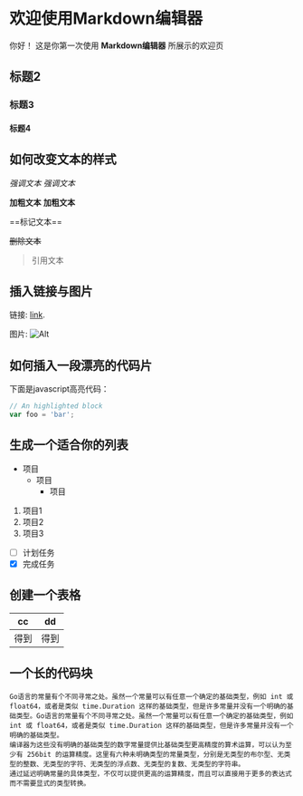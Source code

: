 # 欢迎使用Markdown编辑器

你好！ 这是你第一次使用 **Markdown编辑器** 所展示的欢迎页

## 标题2

### 标题3

#### 标题4


## 如何改变文本的样式

*强调文本* _强调文本_

**加粗文本** __加粗文本__

==标记文本==

~~删除文本~~

> 引用文本


## 插入链接与图片

链接: [link](https://www.csdn.net/).

图片: ![Alt](https://imgconvert.csdnimg.cn/aHR0cHM6Ly9hdmF0YXIuY3Nkbi5uZXQvNy83L0IvMV9yYWxmX2h4MTYzY29tLmpwZw)


## 如何插入一段漂亮的代码片

下面是javascript高亮代码：

```javascript
// An highlighted block
var foo = 'bar';
```

## 生成一个适合你的列表

- 项目
    - 项目
        - 项目

1. 项目1
2. 项目2
3. 项目3

- [ ] 计划任务
- [x] 完成任务

## 创建一个表格

cc|dd
---|---
得到|得到

## 一个长的代码块

```
Go语言的常量有个不同寻常之处。虽然一个常量可以有任意一个确定的基础类型，例如 int 或 float64，或者是类似 time.Duration 这样的基础类型，但是许多常量并没有一个明确的基础类型。Go语言的常量有个不同寻常之处。虽然一个常量可以有任意一个确定的基础类型，例如 int 或 float64，或者是类似 time.Duration 这样的基础类型，但是许多常量并没有一个明确的基础类型。
编译器为这些没有明确的基础类型的数字常量提供比基础类型更高精度的算术运算，可以认为至少有 256bit 的运算精度。这里有六种未明确类型的常量类型，分别是无类型的布尔型、无类型的整数、无类型的字符、无类型的浮点数、无类型的复数、无类型的字符串。
通过延迟明确常量的具体类型，不仅可以提供更高的运算精度，而且可以直接用于更多的表达式而不需要显式的类型转换。
```
